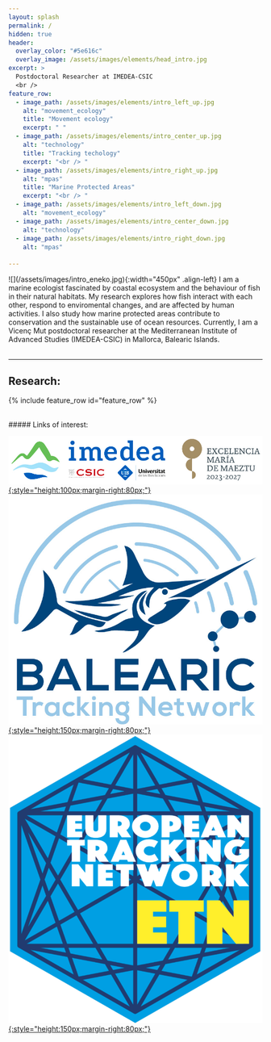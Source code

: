 ```yaml
---
layout: splash
permalink: /
hidden: true
header:
  overlay_color: "#5e616c"
  overlay_image: /assets/images/elements/head_intro.jpg
excerpt: >
  Postdoctoral Researcher at IMEDEA-CSIC
  <br />
feature_row:
  - image_path: /assets/images/elements/intro_left_up.jpg
    alt: "movement_ecology"
    title: "Movement ecology"
    excerpt: " "
  - image_path: /assets/images/elements/intro_center_up.jpg
    alt: "technology"
    title: "Tracking techology"
    excerpt: "<br /> "
  - image_path: /assets/images/elements/intro_right_up.jpg
    alt: "mpas"
    title: "Marine Protected Areas"
    excerpt: "<br /> "
  - image_path: /assets/images/elements/intro_left_down.jpg
    alt: "movement_ecology"
  - image_path: /assets/images/elements/intro_center_down.jpg
    alt: "technology"
  - image_path: /assets/images/elements/intro_right_down.jpg
    alt: "mpas"

---
```


<span>
![](/assets/images/intro_eneko.jpg){:width="450px" .align-left}
I am a marine ecologist fascinated by coastal ecosystem and the behaviour of fish in their natural habitats. My research explores how fish interact with each other, respond to enviromental changes, and are affected by human activities. I also study how marine protected areas contribute to conservation and the sustainable use of ocean resources. Currently, I am a Vicenç Mut postdoctoral researcher at the Mediterranean Institute of Advanced Studies (IMEDEA-CSIC) in Mallorca, Balearic Islands.
<br />

<br />
<hr />

## Research:
{% include feature_row id="feature_row" %}

<br />
##### Links of interest:

[![ ](/assets/images/logo_imedea_mm.jpg 'IMEDEA'){:style="height:100px;margin-right:80px;"}](https://imedea.uib-csic.es/en/)
[![ ](/assets/images/logo_btn.jpg 'BTN'){:style="height:150px;margin-right:80px;"}](https://trackingfish.com/)
[![ ](/assets/images/logo_etn.png 'BTN'){:style="height:150px;margin-right:80px;"}](https://europeantrackingnetwork.org/)

